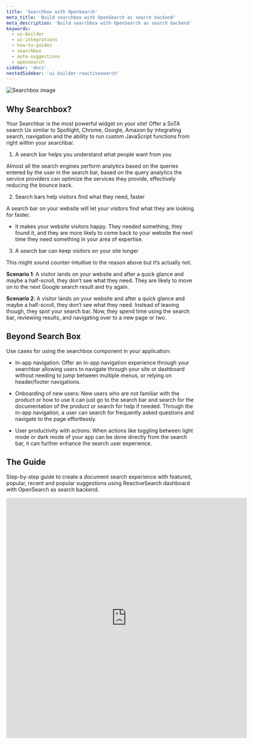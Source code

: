 ```yaml
---
title: 'Searchbox with OpenSearch'
meta_title: 'Build searchbox with OpenSearch as search backend'
meta_description: 'Build searchbox with OpenSearch as search backend'
keywords:
  - ui-builder
  - ui-integrations
  - how-to-guides
  - searchbox
  - auto-suggestions
  - opensearch
sidebar: 'docs'
nestedSidebar: 'ui-builder-reactivesearch'
---
```


![Searchbox image](https://i.imgur.com/EGQTmNY.png)

## Why Searchbox?

Your Searchbar is the most powerful widget on your site! Offer a SoTA search Ux similar to Spotlight, Chrome, Google, Amazon by integrating search, navigation and the ability to run custom JavaScript functions from right within your searchbar.

1. A search bar helps you understand what people want from you

Almost all the search engines perform analytics based on the queries entered by the user in the search bar, based on the query analytics the service providers can optimize the services they provide, effectively reducing the bounce back.

2. Search bars help visitors find what they need, faster

A search bar on your website will let your visitors find what they are looking for faster.

- It makes your website visitors happy. They needed something, they found it, and they are more likely to come back to your website the next time they need something in your area of expertise. 

3. A search bar can keep visitors on your site longer

This might sound counter-intuitive to the reason above but it’s actually not. 

**Scenario 1**: A visitor lands on your website and after a quick glance and maybe a half-scroll, they don’t see what they need. They are likely to move on to the next Google search result and try again.

**Scenario 2**: A visitor lands on your website and after a quick glance and maybe a half-scroll, they don’t see what they need. Instead of leaving though, they spot your search bar. Now, they spend time using the search bar, reviewing results, and navigating over to a new page or two. 

## Beyond Search Box

Use cases for using the searchbox component in your application:

- In-app navigation: Offer an in-app navigation experience through your searchbar allowing users to navigate through your site or dashboard without needing to jump between multiple menus, or relying on header/footer navigations.

- Onboarding of new users: New users who are not familiar with the product or how to use it can just go to the search bar and search for the documentation of the product or search for help if needed. Through the in-app navigation, a user can search for frequently asked questions and navigate to the page effortlessly.

- User productivity with actions: When actions like toggling between light mode or dark mode of your app can be done directly from the search bar, it can further enhance the search user experience.


## The Guide
Step-by-step guide to create a document search experience with featured, popular, recent and popular suggestions using ReactiveSearch dashboard with OpenSearch as search backend.
<iframe src="https://scribehow.com/embed/SearchBoxESOpenSearch_workflow__67pssprZSv6hOEdWj2eoIg" width="640" height="640" allowfullscreen frameborder="0"></iframe>